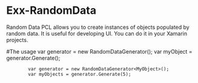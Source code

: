 # Exx-RandomData
Random Data PCL allows you to create instances of objects populated by random data. 
It is useful for developing UI. You can do it in your Xamarin projects.

#The usage
            var generator = new RandomDataGenerator<MyObject>();
            var myObject = generator.Generate();
            
            var generator = new RandomDataGenerator<MyObject>();
            var myObjects = generator.Generate(5);